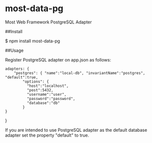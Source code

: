 most-data-pg
===========

Most Web Framework PostgreSQL Adapter

##Install

$ npm install most-data-pg

##Usage

Register PostgreSQL adapter on app.json as follows:

    adapters: {
        "postgres": { "name":"local-db", "invariantName":"postgres", "default":true,
            "options": {
              "host":"localhost",
              "post":5432,
              "username":"user",
              "password":"password",
              "database":"db"
            }
    }
}

If you are intended to use PostgreSQL adapter as the default database adapter set the property "default" to true. 

